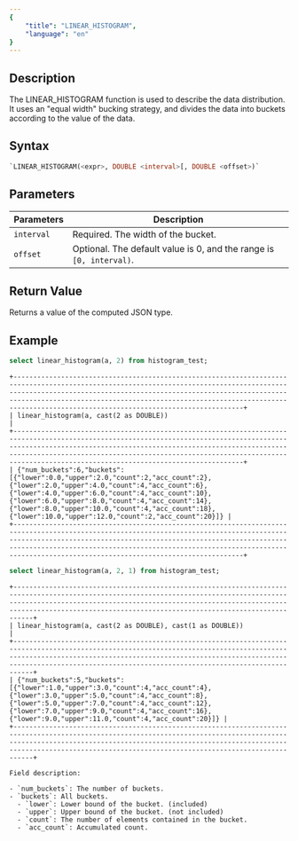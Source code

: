 ```yaml
---
{
    "title": "LINEAR_HISTOGRAM",
    "language": "en"
}
---
```


<!-- 
Licensed to the Apache Software Foundation (ASF) under one
or more contributor license agreements.  See the NOTICE file
distributed with this work for additional information
regarding copyright ownership.  The ASF licenses this file
to you under the Apache License, Version 2.0 (the
"License"); you may not use this file except in compliance
with the License.  You may obtain a copy of the License at

  http://www.apache.org/licenses/LICENSE-2.0

Unless required by applicable law or agreed to in writing,
software distributed under the License is distributed on an
"AS IS" BASIS, WITHOUT WARRANTIES OR CONDITIONS OF ANY
KIND, either express or implied.  See the License for the
specific language governing permissions and limitations
under the License.
-->

## Description

The LINEAR_HISTOGRAM function is used to describe the data distribution. It uses an "equal width" bucking strategy, and divides the data into buckets according to the value of the data.

## Syntax

```sql
`LINEAR_HISTOGRAM(<expr>, DOUBLE <interval>[, DOUBLE <offset>)`
```

## Parameters

| Parameters | Description |
| -- | -- |
| `interval` | Required. The width of the bucket. |
| `offset`   | Optional. The default value is 0, and the range is `[0, interval)`. |

## Return Value

Returns a value of the computed JSON type.

## Example

```sql
select linear_histogram(a, 2) from histogram_test;
```

```text
+--------------------------------------------------------------------------------------------------------------------------------------------------------------------------------------------------------------------------------------------------------------------------------------------------------------------------------------------------+
| linear_histogram(a, cast(2 as DOUBLE))                                                                                                                                                                                                                                                                                                           |
+--------------------------------------------------------------------------------------------------------------------------------------------------------------------------------------------------------------------------------------------------------------------------------------------------------------------------------------------------+
| {"num_buckets":6,"buckets":[{"lower":0.0,"upper":2.0,"count":2,"acc_count":2},{"lower":2.0,"upper":4.0,"count":4,"acc_count":6},{"lower":4.0,"upper":6.0,"count":4,"acc_count":10},{"lower":6.0,"upper":8.0,"count":4,"acc_count":14},{"lower":8.0,"upper":10.0,"count":4,"acc_count":18},{"lower":10.0,"upper":12.0,"count":2,"acc_count":20}]} |
+--------------------------------------------------------------------------------------------------------------------------------------------------------------------------------------------------------------------------------------------------------------------------------------------------------------------------------------------------+
```

```sql
select linear_histogram(a, 2, 1) from histogram_test;
```

```text
+---------------------------------------------------------------------------------------------------------------------------------------------------------------------------------------------------------------------------------------------------------------------------------------------+
| linear_histogram(a, cast(2 as DOUBLE), cast(1 as DOUBLE))                                                                                                                                                                                                                                   |
+---------------------------------------------------------------------------------------------------------------------------------------------------------------------------------------------------------------------------------------------------------------------------------------------+
| {"num_buckets":5,"buckets":[{"lower":1.0,"upper":3.0,"count":4,"acc_count":4},{"lower":3.0,"upper":5.0,"count":4,"acc_count":8},{"lower":5.0,"upper":7.0,"count":4,"acc_count":12},{"lower":7.0,"upper":9.0,"count":4,"acc_count":16},{"lower":9.0,"upper":11.0,"count":4,"acc_count":20}]} |
+---------------------------------------------------------------------------------------------------------------------------------------------------------------------------------------------------------------------------------------------------------------------------------------------+
```

```text
Field description: 

- `num_buckets`: The number of buckets.
- `buckets`: All buckets.
  - `lower`: Lower bound of the bucket. (included)
  - `upper`: Upper bound of the bucket. (not included)
  - `count`: The number of elements contained in the bucket.
  - `acc_count`: Accumulated count.
```
